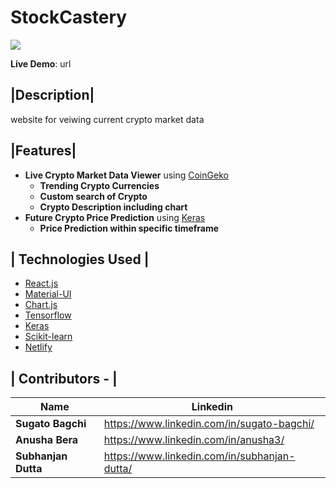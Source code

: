 # StockCastery

![](image-link.jpg)

**Live Demo**: url

|Description|
-----------
website for veiwing current crypto market data

|Features|
-----------

- **Live Crypto Market Data Viewer** using [CoinGeko](coingecko.com/en/api)
  - **Trending Crypto Currencies**
  - **Custom search of Crypto**
  - **Crypto Description including chart**
- **Future Crypto Price Prediction** using [Keras](https://keras.io/)
  - **Price Prediction within specific timeframe**

| Technologies Used |
---------------------

- [React.js](http://reactjs.org)
- [Material-UI](https://mui.com/)
- [Chart.js](https://www.chartjs.org/)
- [Tensorflow](https://www.tensorflow.org/)
- [Keras](https://keras.io/)
- [Scikit-learn](https://scikit-learn.org/stable/)
- [Netlify](https://www.netlify.com/)














| Contributors - |
-----------------

| Name                               | Linkedin                                                  |
| ---------------------------------- | ------------------------------------------------------------ |
| **Sugato Bagchi**           | <https://www.linkedin.com/in/sugato-bagchi/> |
| **Anusha Bera**             | <https://www.linkedin.com/in/anusha3/>  |
| **Subhanjan Dutta**         | <https://www.linkedin.com/in/subhanjan-dutta/> |
